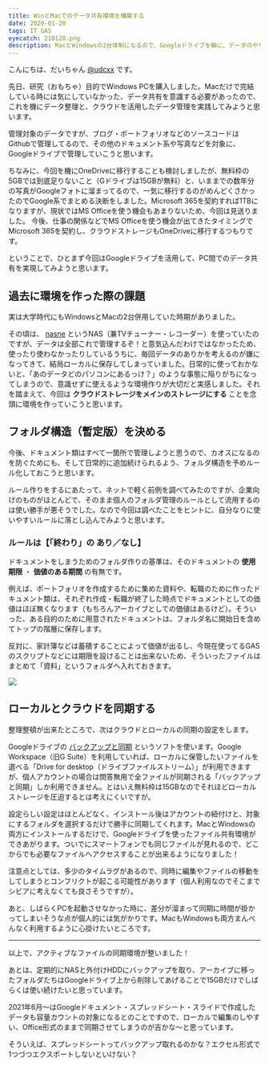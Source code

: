 ```yaml
---
title: WinとMacでのデータ共有環境を構築する
date: 2020-01-20
tags: IT GAS
eyecatch: 210120.png
description: MacとWindowsの2台体制になるので、Googleドライブを軸に、データのやり取りがしやすい環境を整えてみました
---
```


こんにちは、だいちゃん [@udcxx](https://twitter.com/udc_xx) です。

先日、研究（おもちゃ）目的でWindows PCを購入しました。Macだけで完結している時には気にしていなかった、データ共有を意識する必要があったので、これを機にデータ整理と、クラウドを活用したデータ管理を実践してみようと思います。

管理対象のデータですが、ブログ・ポートフォリオなどのソースコードはGithubで管理してるので、その他のドキュメント系や写真などを対象に、Googleドライブで管理していこうと思います。

ちなみに、今回を機にOneDriveに移行することも検討しましたが、無料枠の5GBでは到底足りないこと（Gドライブは15GBが無料）と、いままでの数年分の写真がGoogleフォトに溜まってるので、一気に移行するのがめんどくさかったのでGoogle系でまとめる決断をしました。Microsoft 365を契約すれば1TBになりますが、現状ではMS Officeを使う機会もあまりないため、今回は見送りました。
今後、仕事の関係などでMS Officeを使う機会が出てきたタイミングでMicrosoft 365を契約し、クラウドストレージもOneDriveに移行するつもりです。

ということで、ひとまず今回はGoogleドライブを活用して、PC間でのデータ共有を実現してみようと思います。


## 過去に環境を作った際の課題

実は大学時代にもWindowsとMacの2台併用していた時期がありました。

その頃は、 [nasne](https://amzn.to/2XQJ6In) というNAS（兼TVチューナー・レコーダー）を使っていたのですが、データは全部これで管理するぞ！と意気込んだわけではなかったため、使ったり使わなかったりしているうちに、毎回データのありかを考えるのが嫌になってきて、結局ローカルに保存してしまっていました。日常的に使っておかないと、「あのデータどのパソコンにあるっけ？」のような事態に陥りがちになってしまうので、意識せずに使えるような環境作りが大切だと実感しました。それを踏まえて、今回は **クラウドストレージをメインのストレージにする** ことを念頭に環境を作っていこうと思います。


## フォルダ構造（暫定版）を決める

今後、ドキュメント類はすべて一箇所で管理しようと思うので、カオスになるのを防ぐためにも、そして日常的に追加続けられるよう、フォルダ構造を予めルール化しておこうと思います。

ルール作りをするにあたって、ネットで軽く前例を調べてみたのですが、企業向けのものがほとんどで、そのまま個人のフォルダ管理のルールとして流用するのは使い勝手が悪そうでした。なので今回は調べたことをヒントに、自分なりに使いやすいルールに落とし込んでみようと思います。

### ルールは【「終わり」の あり／なし】

ドキュメントをしまうためのフォルダ作りの基準は、そのドキュメントの **使用期限** ・ **価値のある期間** の有無です。

例えば、ポートフォリオを作成するために集めた資料や、転職のために作ったドキュメント類は、それぞれ作成・転職が終了した時点でドキュメントとしての価値はほぼ無くなります（もちろんアーカイブとしての価値はあるけど）。そういった、ある目的のために用意されたドキュメントは、フォルダ名に開始日を含めてトップの階層に保存します。

反対に、家計簿などは蓄積することによって価値が出るし、今現在使ってるGASのスクリプトなどには期限を設けることは出来ないため、そういったファイルはまとめて「資料」というフォルダへ入れておきます。

![](/images/210120.png)


## ローカルとクラウドを同期する

整理整頓が出来たところで、次はクラウドとローカルの同期の設定をします。

Googleドライブの [バックアップと同期](https://www.google.com/drive/download/) というソフトを使います。Google Workspace（旧G Suite）を利用していれば、ローカルに保管したいファイルを選べる「Drive for desktop（ドライブファイルストリーム）」が利用できますが、個人アカウントの場合は問答無用で全ファイルが同期される「バックアップと同期」しか利用できません。とはいえ無料枠は15GBなのでそれほどローカルストレージを圧迫するとは考えにくいですが。

設定らしい設定はほとんどなく、インストール後はアカウントの紐付けと、対象にするフォルダを選択するだけで勝手に同期してくれます。MacとWindowsの両方にインストールするだけで、Googleドライブを使ったファイル共有環境ができあがります。ついでにスマートフォンでも同じファイルが見れるので、どこからでも必要なファイルへアクセスすることが出来るようになりました！

注意点としては、多少のタイムラグがあるので、同時に編集やファイルの移動をしてしまうとコンフリクトが起こる可能性があります（個人利用なのでそこまでシビアに考えなくても良さそうですが）。

あと、しばらくPCを起動させなかった時に、差分が溜まって同期に時間が掛かってしまいそうな点が個人的には気がかりです。MacもWindowsも両方まんべんなく利用するように心掛けたいところです。


-----

以上で、アクティブなファイルの同期環境が整いました！

あとは、定期的にNASと外付けHDDにバックアップを取り、アーカイブに移ったフォルダたちはGoogleドライブ上から削除してあげることで15GBだけでしばらくは使い続けたいと思っています。

2021年6月〜はGoogleドキュメント・スプレッドシート・スライドで作成したデータも容量カウントの対象になるとのことですので、ローカルで編集のしやすい、Office形式のままで同期させてしまうのが吉かな〜と思っています。

そういえば、スプレッドシートってバックアップ取れるのかな？エクセル形式で1つづつエクスポートしないといけない？
